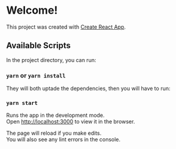 # Welcome!

This project was created with [Create React App](https://github.com/facebook/create-react-app).

## Available Scripts

In the project directory, you can run:

### `yarn` or `yarn install`

They will both uptade the dependencies, then you will have to run:

### `yarn start`

Runs the app in the development mode.\
Open [http://localhost:3000](http://localhost:3000) to view it in the browser.

The page will reload if you make edits.\
You will also see any lint errors in the console.



